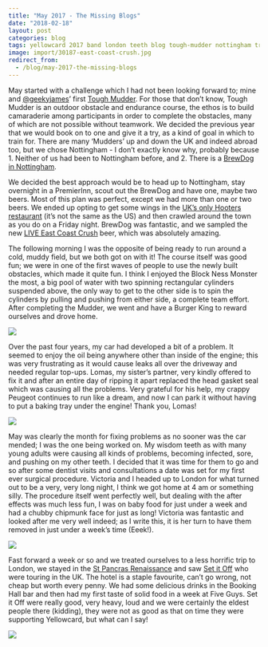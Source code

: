 ```yaml
---
title: "May 2017 - The Missing Blogs"
date: "2018-02-18"
layout: post
categories: blog
tags: yellowcard 2017 band london teeth blog tough-mudder nottingham travel hooters brewdog beer car set-it-off wisdom may st-panc
image: import/30187-east-coast-crush.jpg
redirect_from:
  - /blog/may-2017-the-missing-blogs
---
```


May started with a challenge which I had not been looking forward to; mine and [@geekyjames](https://twitter.com/geekyjames)’ first [Tough Mudder](https://toughmudder.co.uk/). For those that don’t know, Tough Mudder is an outdoor obstacle and endurance course, the ethos is to build camaraderie among participants in order to complete the obstacles, many of which are not possible without teamwork. We decided the previous year that we would book on to one and give it a try, as a kind of goal in which to train for. There are many ‘Mudders’ up and down the UK and indeed abroad too, but we chose Nottingham - I don’t exactly know why, probably because 1. Neither of us had been to Nottingham before, and 2. There is a [BrewDog in Nottingham](https://www.brewdog.com/bars/uk/nottingham).

We decided the best approach would be to head up to Nottingham, stay overnight in a PremierInn, scout out the BrewDog and have one, maybe two beers. Most of this plan was perfect, except we had more than one or two beers. We ended up opting to get some wings in the [UK’s only Hooters restaurant](http://www.hootersnottingham.co.uk/) (it’s not the same as the US) and then crawled around the town as you do on a Friday night. BrewDog was fantastic, and we sampled the new [LIVE East Coast Crush](https://www.brewdog.com/lowdown/blog/east-coast-crush) beer, which was absolutely amazing.

The following morning I was the opposite of being ready to run around a cold, muddy field, but we both got on with it! The course itself was good fun; we were in one of the first waves of people to use the newly built obstacles, which made it quite fun. I think I enjoyed the Block Ness Monster the most, a big pool of water with two spinning rectangular cylinders suspended above, the only way to get to the other side is to spin the cylinders by pulling and pushing from either side, a complete team effort. After completing the Mudder, we went and have a Burger King to reward ourselves and drove home.

![][photo-2]

Over the past four years, my car had developed a bit of a problem. It seemed to enjoy the oil being anywhere other than inside of the engine; this was very frustrating as it would cause leaks all over the driveway and needed regular top-ups. Lomas, my sister’s partner, very kindly offered to fix it and after an entire day of ripping it apart replaced the head gasket seal which was causing all the problems. Very grateful for his help, my crappy Peugeot continues to run like a dream, and now I can park it without having to put a baking tray under the engine! Thank you, Lomas!

![][photo-3]

May was clearly the month for fixing problems as no sooner was the car mended; I was the one being worked on. My wisdom teeth as with many young adults were causing all kinds of problems, becoming infected, sore, and pushing on my other teeth. I decided that it was time for them to go and so after some dentist visits and consultations a date was set for my first ever surgical procedure. Victoria and I headed up to London for what turned out to be a very, very long night, I think we got home at 4 am or something silly. The procedure itself went perfectly well, but dealing with the after effects was much less fun, I was on baby food for just under a week and had a chubby chipmunk face for just as long! Victoria was fantastic and looked after me very well indeed; as I write this, it is her turn to have them removed in just under a week’s time (Eeek!).

![][photo-4]

Fast forward a week or so and we treated ourselves to a less horrific trip to London, we stayed in the [St Pancras Renaissance](http://www.stpancraslondon.com/en/) and saw [Set it Off](http://setitoffband.com/) who were touring in the UK. The hotel is a staple favourite, can’t go wrong, not cheap but worth every penny. We had some delicious drinks in the Booking Hall bar and then had my first taste of solid food in a week at Five Guys. Set it Off were really good, very heavy, loud and we were certainly the eldest people there (kidding), they were not as good as that on time they were supporting Yellowcard, but what can I say!

![][photo-5]

[photo-1]: /assets/img/import/30187-east-coast-crush.jpg
[photo-2]: /assets/img/import/6c125-tough_mudder.jpg
[photo-3]: /assets/img/import/bfd65-car_repair.jpg
[photo-4]: /assets/img/import/72d19-harley_street.jpg
[photo-5]: /assets/img/import/2eb38-st_panc.jpg
